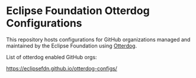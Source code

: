 # Eclipse Foundation Otterdog Configurations

This repository hosts configurations for GitHub organizations managed and maintained by the Eclipse Foundation using [Otterdog](https://github.com/eclipse-csi/otterdog).

List of otterdog enabled GitHub orgs:

https://eclipsefdn.github.io/otterdog-configs/
